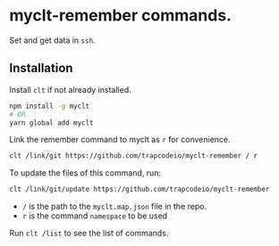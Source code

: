 # myclt-remember commands.

Set and get data in `ssh`.

## Installation

Install `clt` if not already installed.

```bash
npm install -g myclt
# OR
yarn global add myclt
```

Link the remember command to myclt as `r` for convenience.

```bash
clt /link/git https://github.com/trapcodeio/myclt-remember / r
```

To update the files of this command, run:

```bash
clt /link/git/update https://github.com/trapcodeio/myclt-remember
```

- `/` is the path to the `myclt.map.json` file in the repo.
- `r` is the command `namespace` to be used

Run `clt /list` to see the list of commands.